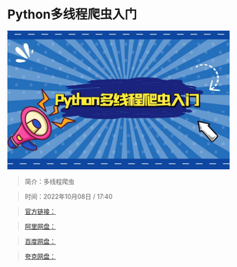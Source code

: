 # Python多线程爬虫入门

![img](../../assets/1a25a6183c644313b3eb629c9eac9db5.jpg)

> 简介：多线程爬虫

> 时间：2022年10月08日 / 17:40

> [官方链接：]()

> [阿里网盘：]()

> [百度网盘：]()

> [夸克网盘：]()

